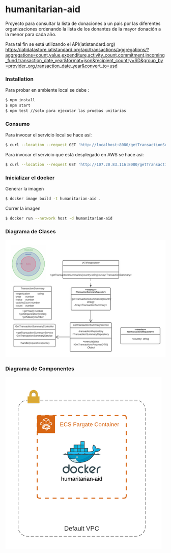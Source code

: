 # humanitarian-aid
Proyecto para consultar la lista de donaciones a un pais por las diferentes organizaciones ordenando la lista de los donantes de la mayor donación a la menor para cada año.

Para tal fin se está utilizando el API(iatistandard.org)
https://iatidatastore.iatistandard.org/api/transactions/aggregations/?aggregations=count,value,expenditure,activity_count,commitment,incoming_fund,transaction_date_year&format=json&recipient_country=SD&group_by=provider_org,transaction_date_year&convert_to=usd



### Installation

Para probar en ambiente local se debe :

```sh
$ npm install
$ npm start
$ npm test //solo para ejecutar las pruebas unitarias
```

### Consumo

Para invocar el servicio local se hace así:

```sh
$ curl --location --request GET 'http://localhost:8080/getTransactionSummaryByCountry?country=SD'

```

Para invocar el servicio que está desplegado en AWS se hace así:

```sh
$ curl --location --request GET 'http://107.20.83.116:8080/getTransactionSummaryByCountry?country=SD'
```

### Inicializar el docker
Generar la imagen

```sh
$ docker image build -t humanitarian-aid .

```

Correr la imagen

```sh
$ docker run --network host -d humanitarian-aid

```

### Diagrama de Clases 
![Diagram de clases ](/images/clases.png?raw=true "Optional Title")


### Diagrama de Componentes 
![Diagram de componentes ](/images/componentes.png?raw=true "Optional Title")